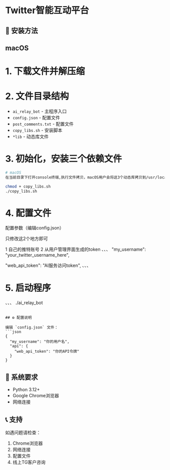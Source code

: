 # Twitter智能互动平台

## 🚀 安装方法

## macOS

# 1. 下载文件并解压缩

# 2. 文件目录结构

- `ai_relay_bot` - 主程序入口
- `config.json` - 配置文件
- `post_comments.txt` - 配置文件
- `copy_libs.sh` - 安装脚本
- `*lib` - 动态库文件 

# 3. 初始化，安装三个依赖文件
```bash
# macOS
在当前目录下打开console终端,执行文件拷贝，macOS用户会将这3个动态库拷贝到/usr/local/lib文件目录

chmod + copy_libs.sh
./copy_libs.sh

```
# 4. 配置文件

配置参数（编辑config.json）

只修改这2个地方即可 

1 自己的推特账号
2 从用户管理界面生成的token
、、、
  "my_username": "your_twitter_username_here",

  "web_api_token": "AI服务访问token",
、、、


# 5. 启动程序
、、、
./ai_relay_bot
```

## ⚙️ 配置说明

编辑 `config.json` 文件：
```json
{
  "my_username": "你的用户名",
  "api": {
    "web_api_token": "你的API令牌"
  }
}
```

## 🔧 系统要求

- Python 3.12+
- Google Chrome浏览器
- 网络连接




## 📞 支持

如遇问题请检查：
1. Chrome浏览器
2. 网络连接
3. 配置文件
4. 线上TG客户咨询
